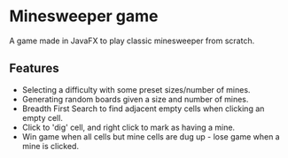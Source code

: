 # Minesweeper game

A game made in JavaFX to play classic minesweeper from scratch. 

## Features

- Selecting a difficulty with some preset sizes/number of mines.
- Generating random boards given a size and number of mines.
- Breadth First Search to find adjacent empty cells when clicking an empty cell.
- Click to 'dig' cell, and right click to mark as having a mine.
- Win game when all cells but mine cells are dug up - lose game when a mine is clicked.